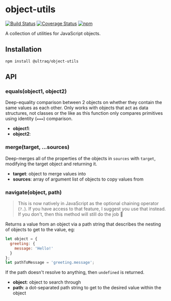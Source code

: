 
object-utils
============

[![Build Status](https://travis-ci.com/ultraq/object-utils.svg?branch=master)](https://travis-ci.com/ultraq/object-utils)
[![Coverage Status](https://coveralls.io/repos/github/ultraq/object-utils/badge.svg?branch=master)](https://coveralls.io/github/ultraq/object-utils?branch=master)
[![npm](https://img.shields.io/npm/v/@ultraq/object-utils.svg?maxAge=3600)](https://www.npmjs.com/package/@ultraq/object-utils)

A collection of utilities for JavaScript objects.


Installation
------------

```
npm install @ultraq/object-utils
```


API
---

### equals(object1, object2)

Deep-equality comparison between 2 objects on whether they contain the same
values as each other.  Only works with objects that act as data structures, not
classes or the like as this function only compares primitives using identity
(`===`) comparison.

 - **object1**: 
 - **object2**: 

### merge(target, ...sources)

Deep-merges all of the properties of the objects in `sources` with `target`,
modifying the target object and returning it.

 - **target**: object to merge values into
 - **sources**: array of argument list of objects to copy values from

### navigate(object, path)

> This is now natively in JavaScript as the optional chaining operator (`?.`).
> If you have access to that feature, I suggest you use that instead.  If you
> don't, then this method will still do the job 🙂

Returns a value from an object via a path string that describes the nesting of
objects to get to the value, eg:

```javascript
let object = {
  greeting: {
    message: 'Hello!'
  }
};
let pathToMessage = 'greeting.message';
```

If the path doesn't resolve to anything, then `undefined` is returned.

 - **object**:  object to search through
 - **path**: a dot-separated path string to get to the desired value within the object
